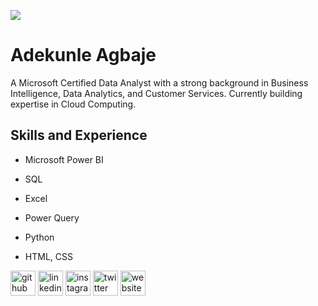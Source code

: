 ![](https://pbs.twimg.com/profile_banners/215948607/1641502893/1080x360)

# Adekunle Agbaje

A Microsoft Certified Data Analyst with a strong background in Business Intelligence, Data Analytics, and Customer Services. Currently building expertise in Cloud Computing.

## Skills and Experience

- Microsoft Power BI

- SQL

- Excel

- Power Query

- Python

- HTML, CSS

[<img src='https://cdn.jsdelivr.net/npm/simple-icons@3.0.1/icons/github.svg' alt='github' height='40'>](https://github.com/https://github.com/adeagbaje)  [<img src='https://cdn.jsdelivr.net/npm/simple-icons@3.0.1/icons/linkedin.svg' alt='linkedin' height='40'>](https://www.linkedin.com/in/https://www.linkedin.com/in/ade-agbaje//)  [<img src='https://cdn.jsdelivr.net/npm/simple-icons@3.0.1/icons/instagram.svg' alt='instagram' height='40'>](https://www.instagram.com/adekunle_agbaje/)  [<img src='https://cdn.jsdelivr.net/npm/simple-icons@3.0.1/icons/twitter.svg' alt='twitter' height='40'>](https://twitter.com/@adekunleagbaje)  [<img src='https://cdn.jsdelivr.net/npm/simple-icons@3.0.1/icons/icloud.svg' alt='website' height='40'>](https://adeagbaje.github.io/ade/)  

